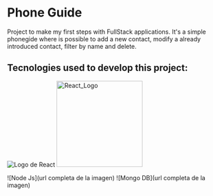 # Phone Guide

Project to make my first steps with FullStack applications. It's a simple phonegide where is possible to add a new contact, modify a already introduced contact, filter by name and delete. 

## Tecnologies used to develop this project:

![Logo de React](https://blog.wildix.com/wp-content/uploads/2020/06/react-logo.jpg)
<img src="https://blog.wildix.com/wp-content/uploads/2020/06/react-logo.jpg" alt="React_Logo" width="200"/>

![Node Js](url completa de la imagen)
![Mongo DB](url completa de la imagen)



